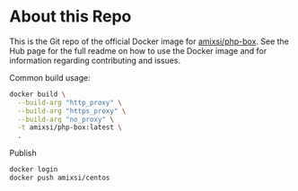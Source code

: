 # About this Repo

This is the Git repo of the official Docker image for [amixsi/php-box](https://hub.docker.com/r/amixsi/php-box/).
See the Hub page for the full readme on how to use the Docker image and for information regarding contributing and issues.

Common build usage:

```bash
docker build \
  --build-arg "http_proxy" \
  --build-arg "https_proxy" \
  --build-arg "no_proxy" \
  -t amixsi/php-box:latest \
  .
```

Publish

```bash
docker login
docker push amixsi/centos
```